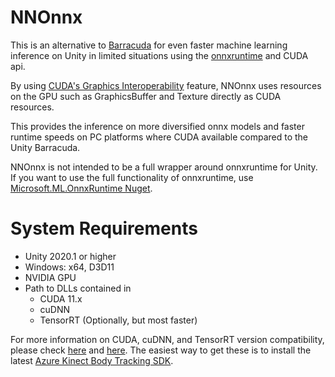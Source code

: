 # NNOnnx

This is an alternative to [Barracuda](https://docs.unity3d.com/Packages/com.unity.barracuda@1.0/manual/index.html) for even faster machine learning inference on Unity in limited situations using the [onnxruntime](https://onnxruntime.ai/) and CUDA api.

By using [CUDA's Graphics Interoperability](https://docs.nvidia.com/cuda/cuda-runtime-api/group__CUDART__INTEROP.html) feature, NNOnnx uses resources on the GPU such as GraphicsBuffer and Texture directly as CUDA resources.

This provides the inference on more diversified onnx models and faster runtime speeds on PC platforms where CUDA available compared to the Unity Barracuda.

NNOnnx is not intended to be a full wrapper around onnxruntime for Unity. If you want to use the full functionality of onnxruntime, use [Microsoft.ML.OnnxRuntime Nuget](https://www.nuget.org/packages/Microsoft.ML.OnnxRuntime/).

System Requirements
=================
- Unity 2020.1 or higher
- Windows: x64, D3D11
- NVIDIA GPU
- Path to DLLs contained in
  - CUDA 11.x
  - cuDNN
  - TensorRT (Optionally, but most faster)

For more information on CUDA, cuDNN, and TensorRT version compatibility, please check [here](https://onnxruntime.ai/docs/execution-providers/CUDA-ExecutionProvider.html) and [here](https://onnxruntime.ai/docs/execution-providers/TensorRT-ExecutionProvider.html). The easiest way to get these is to install the latest [Azure Kinect Body Tracking SDK](https://learn.microsoft.com/en-us/azure/kinect-dk/body-sdk-download).